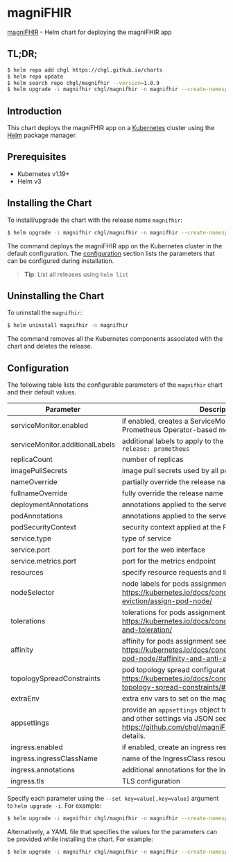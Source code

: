 # magniFHIR

[magniFHIR](https://github.com/chgl/magniFHIR) - Helm chart for deploying the magniFHIR app

## TL;DR;

```bash
$ helm repo add chgl https://chgl.github.io/charts
$ helm repo update
$ helm search repo chgl/magnifhir --version=1.0.9
$ helm upgrade -i magnifhir chgl/magnifhir -n magnifhir --create-namespace --version=1.0.9
```

## Introduction

This chart deploys the magniFHIR app on a [Kubernetes](http://kubernetes.io) cluster using the [Helm](https://helm.sh) package manager.

## Prerequisites

- Kubernetes v1.19+
- Helm v3

## Installing the Chart

To install/upgrade the chart with the release name `magnifhir`:

```bash
$ helm upgrade -i magnifhir chgl/magnifhir -n magnifhir --create-namespace --version=1.0.9
```

The command deploys the magniFHIR app on the Kubernetes cluster in the default configuration. The [configuration](#configuration) section lists the parameters that can be configured during installation.

> **Tip**: List all releases using `helm list`

## Uninstalling the Chart

To uninstall the `magnifhir`:

```bash
$ helm uninstall magnifhir -n magnifhir
```

The command removes all the Kubernetes components associated with the chart and deletes the release.

## Configuration

The following table lists the configurable parameters of the `magnifhir` chart and their default values.

| Parameter                       | Description                                                                                                                                                   | Default                |
| ------------------------------- | ------------------------------------------------------------------------------------------------------------------------------------------------------------- | ---------------------- |
| serviceMonitor.enabled          | if enabled, creates a ServiceMonitor instance for Prometheus Operator-based monitoring                                                                        | <code>false</code>     |
| serviceMonitor.additionalLabels | additional labels to apply to the ServiceMonitor object, e.g. `release: prometheus`                                                                           | <code>{}</code>        |
| replicaCount                    | number of replicas                                                                                                                                            | <code>1</code>         |
| imagePullSecrets                | image pull secrets used by all pods                                                                                                                           | <code>[]</code>        |
| nameOverride                    | partially override the release name                                                                                                                           | <code>""</code>        |
| fullnameOverride                | fully override the release name                                                                                                                               | <code>""</code>        |
| deploymentAnnotations           | annotations applied to the server deployment                                                                                                                  | <code>{}</code>        |
| podAnnotations                  | annotations applied to the server pod                                                                                                                         | <code>{}</code>        |
| podSecurityContext              | security context applied at the Pod level                                                                                                                     | <code>{}</code>        |
| service.type                    | type of service                                                                                                                                               | <code>ClusterIP</code> |
| service.port                    | port for the web interface                                                                                                                                    | <code>8080</code>      |
| service.metrics.port            | port for the metrics endpoint                                                                                                                                 | <code>8081</code>      |
| resources                       | specify resource requests and limits                                                                                                                          | <code>{}</code>        |
| nodeSelector                    | node labels for pods assignment see: <https://kubernetes.io/docs/concepts/scheduling-eviction/assign-pod-node/>                                               | <code>{}</code>        |
| tolerations                     | tolerations for pods assignment see: <https://kubernetes.io/docs/concepts/configuration/taint-and-toleration/>                                                | <code>[]</code>        |
| affinity                        | affinity for pods assignment see: <https://kubernetes.io/docs/concepts/configuration/assign-pod-node/#affinity-and-anti-affinity>                             | <code>{}</code>        |
| topologySpreadConstraints       | pod topology spread configuration see: <https://kubernetes.io/docs/concepts/workloads/pods/pod-topology-spread-constraints/#api>                              | <code>[]</code>        |
| extraEnv                        | extra env vars to set on the magnifhir container                                                                                                              | <code>[]</code>        |
| appsettings                     | provide an `appsettings` object to configure the `FhirServers` and other settings via JSON see <https://github.com/chgl/magniFHIR#configuration> for details. | <code>""</code>        |
| ingress.enabled                 | if enabled, create an ingress resource to access the web ui                                                                                                   | <code>false</code>     |
| ingress.ingressClassName        | name of the IngressClass resource to use for this ingress                                                                                                     | <code>""</code>        |
| ingress.annotations             | additional annotations for the Ingress resource                                                                                                               | <code>{}</code>        |
| ingress.tls                     | TLS configuration                                                                                                                                             | <code>[]</code>        |

Specify each parameter using the `--set key=value[,key=value]` argument to `helm upgrade -i`. For example:

```bash
$ helm upgrade -i magnifhir chgl/magnifhir -n magnifhir --create-namespace --version=1.0.9 --set replicaCount=1
```

Alternatively, a YAML file that specifies the values for the parameters can be provided while
installing the chart. For example:

```bash
$ helm upgrade -i magnifhir chgl/magnifhir -n magnifhir --create-namespace --version=1.0.9 --values values.yaml
```
